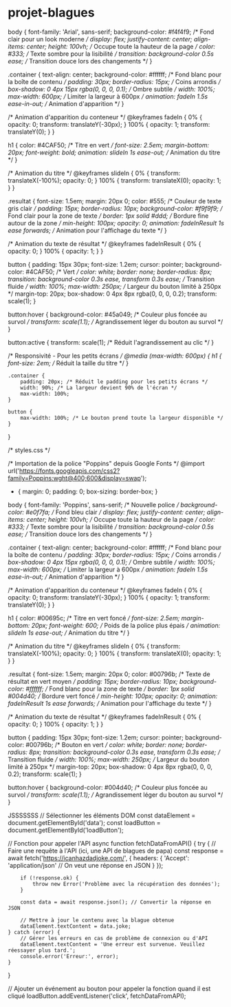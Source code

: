 # projet-blagues

body {
    font-family: 'Arial', sans-serif;
    background-color: #f4f4f9; /* Fond clair pour un look moderne */
    display: flex;
    justify-content: center;
    align-items: center;
    height: 100vh; /* Occupe toute la hauteur de la page */
    color: #333; /* Texte sombre pour la lisibilité */
    transition: background-color 0.5s ease; /* Transition douce lors des changements */
}

.container {
    text-align: center;
    background-color: #ffffff; /* Fond blanc pour la boîte de contenu */
    padding: 30px;
    border-radius: 15px; /* Coins arrondis */
    box-shadow: 0 4px 15px rgba(0, 0, 0, 0.1); /* Ombre subtile */
    width: 100%;
    max-width: 600px; /* Limiter la largeur à 600px */
    animation: fadeIn 1.5s ease-in-out; /* Animation d'apparition */
}

/* Animation d'apparition du conteneur */
@keyframes fadeIn {
    0% {
        opacity: 0;
        transform: translateY(-30px);
    }
    100% {
        opacity: 1;
        transform: translateY(0);
    }
}

h1 {
    color: #4CAF50; /* Titre en vert */
    font-size: 2.5em;
    margin-bottom: 20px;
    font-weight: bold;
    animation: slideIn 1s ease-out; /* Animation du titre */
}

/* Animation du titre */
@keyframes slideIn {
    0% {
        transform: translateX(-100%);
        opacity: 0;
    }
    100% {
        transform: translateX(0);
        opacity: 1;
    }
}

.resultat {
    font-size: 1.5em;
    margin: 20px 0;
    color: #555; /* Couleur de texte gris clair */
    padding: 15px;
    border-radius: 10px;
    background-color: #f9f9f9; /* Fond clair pour la zone de texte */
    border: 1px solid #ddd; /* Bordure fine autour de la zone */
    min-height: 100px;
    opacity: 0;
    animation: fadeInResult 1s ease forwards; /* Animation pour l'affichage du texte */
}

/* Animation du texte de résultat */
@keyframes fadeInResult {
    0% {
        opacity: 0;
    }
    100% {
        opacity: 1;
    }
}

button {
    padding: 15px 30px;
    font-size: 1.2em;
    cursor: pointer;
    background-color: #4CAF50; /* Vert */
    color: white;
    border: none;
    border-radius: 8px;
    transition: background-color 0.3s ease, transform 0.3s ease; /* Transition fluide */
    width: 100%;
    max-width: 250px; /* Largeur du bouton limité à 250px */
    margin-top: 20px;
    box-shadow: 0 4px 8px rgba(0, 0, 0, 0.2);
    transform: scale(1);
}

button:hover {
    background-color: #45a049; /* Couleur plus foncée au survol */
    transform: scale(1.1); /* Agrandissement léger du bouton au survol */
}

button:active {
    transform: scale(1); /* Réduit l'agrandissement au clic */
}

/* Responsivité - Pour les petits écrans */
@media (max-width: 600px) {
    h1 {
        font-size: 2em; /* Réduit la taille du titre */
    }

    .container {
        padding: 20px; /* Réduit le padding pour les petits écrans */
        width: 90%; /* La largeur devient 90% de l'écran */
        max-width: 100%;
    }

    button {
        max-width: 100%; /* Le bouton prend toute la largeur disponible */
    }
}

/* styles.css */

/* Importation de la police "Poppins" depuis Google Fonts */
@import url('https://fonts.googleapis.com/css2?family=Poppins:wght@400;600&display=swap');

* {
    margin: 0;
    padding: 0;
    box-sizing: border-box;
}

body {
    font-family: 'Poppins', sans-serif; /* Nouvelle police */
    background-color: #e0f7fa; /* Fond bleu clair */
    display: flex;
    justify-content: center;
    align-items: center;
    height: 100vh; /* Occupe toute la hauteur de la page */
    color: #333; /* Texte sombre pour la lisibilité */
    transition: background-color 0.5s ease; /* Transition douce lors des changements */
}

.container {
    text-align: center;
    background-color: #ffffff; /* Fond blanc pour la boîte de contenu */
    padding: 30px;
    border-radius: 15px; /* Coins arrondis */
    box-shadow: 0 4px 15px rgba(0, 0, 0, 0.1); /* Ombre subtile */
    width: 100%;
    max-width: 600px; /* Limiter la largeur à 600px */
    animation: fadeIn 1.5s ease-in-out; /* Animation d'apparition */
}

/* Animation d'apparition du conteneur */
@keyframes fadeIn {
    0% {
        opacity: 0;
        transform: translateY(-30px);
    }
    100% {
        opacity: 1;
        transform: translateY(0);
    }
}

h1 {
    color: #00695c; /* Titre en vert foncé */
    font-size: 2.5em;
    margin-bottom: 20px;
    font-weight: 600; /* Poids de la police plus épais */
    animation: slideIn 1s ease-out; /* Animation du titre */
}

/* Animation du titre */
@keyframes slideIn {
    0% {
        transform: translateX(-100%);
        opacity: 0;
    }
    100% {
        transform: translateX(0);
        opacity: 1;
    }
}

.resultat {
    font-size: 1.5em;
    margin: 20px 0;
    color: #00796b; /* Texte de résultat en vert moyen */
    padding: 15px;
    border-radius: 10px;
    background-color: #ffffff; /* Fond blanc pour la zone de texte */
    border: 1px solid #004d40; /* Bordure vert foncé */
    min-height: 100px;
    opacity: 0;
    animation: fadeInResult 1s ease forwards; /* Animation pour l'affichage du texte */
}

/* Animation du texte de résultat */
@keyframes fadeInResult {
    0% {
        opacity: 0;
    }
    100% {
        opacity: 1;
    }
}

button {
    padding: 15px 30px;
    font-size: 1.2em;
    cursor: pointer;
    background-color: #00796b; /* Bouton en vert */
    color: white;
    border: none;
    border-radius: 8px;
    transition: background-color 0.3s ease, transform 0.3s ease; /* Transition fluide */
    width: 100%;
    max-width: 250px; /* Largeur du bouton limité à 250px */
    margin-top: 20px;
    box-shadow: 0 4px 8px rgba(0, 0, 0, 0.2);
    transform: scale(1);
}

button:hover {
    background-color: #004d40; /* Couleur plus foncée au survol */
    transform: scale(1.1); /* Agrandissement léger du bouton au survol */
}





JSSSSSSS
 // Sélectionner les éléments DOM
const dataElement = document.getElementById('data');
const loadButton = document.getElementById('loadButton');

// Fonction pour appeler l'API
async function fetchDataFromAPI() {
    try {
        // Faire une requête à l'API (ici, une API de blagues de papa)
        const response = await fetch('https://icanhazdadjoke.com/', {
            headers: {
                'Accept': 'application/json' // On veut une réponse en JSON
            }
        });

        if (!response.ok) {
            throw new Error('Problème avec la récupération des données');
        }

        const data = await response.json(); // Convertir la réponse en JSON

        // Mettre à jour le contenu avec la blague obtenue
        dataElement.textContent = data.joke;
    } catch (error) {
        // Gérer les erreurs en cas de problème de connexion ou d'API
        dataElement.textContent = 'Une erreur est survenue. Veuillez réessayer plus tard.';
        console.error('Erreur:', error);
    }
}

// Ajouter un événement au bouton pour appeler la fonction quand il est cliqué
loadButton.addEventListener('click', fetchDataFromAPI);


